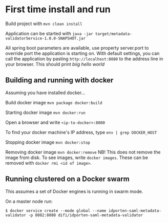 # First time install and run
Build project with
`mvn clean install`

Application can be started with
`java -jar target/metadata-validatorService-1.0.0-SNAPSHOT.jar`

All spring boot parameters are available, use property server.port to override port the application is starting on. With default settings, you can call the application by pasting 
 `http://localhost:8080`
to the address line in your browser. This should print _biig *hello* world_

## Building and running with docker
Assuming you have installed docker...

Build docker image
`mvn package docker:build`

Starting docker image
`mvn docker:run`

Open a browser and write
`<ip-to-docker>:8080`

To find your docker machine's IP address, type `env | grep DOCKER_HOST`

Stopping docker image
`mvn docker:stop`

Removing docker image
`mvn docker:remove`
NB! This does not remove the image from disk. To see images, write `docker images`. These can be removed with `docker rmi <id of image>`.

## Running clustered on a Docker swarm

This assumes a set of Docker engines is running in swarm mode.
 
On a master node run:

```
$ docker service create --mode global --name idporten-saml-metadata-validator -p 8082:8080 difi/idporten-saml-metadata-validator
```